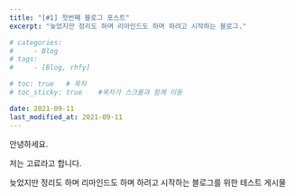 ```yaml
---
title: "[#1] 첫번째 블로그 포스트"
excerpt: "늦었지만 정리도 하며 리마인드도 하며 하려고 시작하는 블로그."

# categories:
#     - Blog
# tags:
#     - [Blog, rhfy]

# toc: true   # 목차
# toc_sticky: true    #목차가 스크롤과 함께 이동

date: 2021-09-11
last_modified_at: 2021-09-11
---
```


안녕하세요.

저는 고료라고 합니다.

늦었지만 정리도 하며 리마인드도 하며 하려고 시작하는 블로그를 위한 테스트 게시물